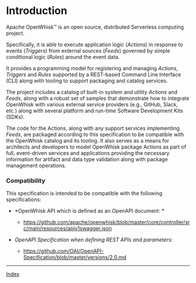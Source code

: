 <!--
#
# Licensed to the Apache Software Foundation (ASF) under one or more
# contributor license agreements.  See the NOTICE file distributed with
# this work for additional information regarding copyright ownership.
# The ASF licenses this file to You under the Apache License, Version 2.0
# (the "License"); you may not use this file except in compliance with
# the License.  You may obtain a copy of the License at
#
#     http://www.apache.org/licenses/LICENSE-2.0
#
# Unless required by applicable law or agreed to in writing, software
# distributed under the License is distributed on an "AS IS" BASIS,
# WITHOUT WARRANTIES OR CONDITIONS OF ANY KIND, either express or implied.
# See the License for the specific language governing permissions and
# limitations under the License.
#
-->

# Introduction

Apache OpenWhisk™ is an open source, distributed Serverless computing project.

Specifically, it is able to execute application logic (*Actions*) in response to events (*Triggers*) from external sources (*Feeds*) governed by simple conditional logic (*Rules*) around the event data.

It provides a programming model for registering and managing *Actions*, *Triggers* and *Rules* supported by a REST-based Command Line Interface (CLI) along with tooling to support packaging and catalog services.

The project includes a catalog of built-in system and utility *Actions* and *Feeds*, along with a robust set of samples that demonstrate how to integrate OpenWhisk with various external service providers (e.g., GitHub, Slack, etc.) along with several platform and run-time Software
Development Kits (SDKs).

The code for the Actions, along with any support services implementing *Feeds*, are packaged according to this specification to be compatible with the OpenWhisk catalog and its tooling. It also serves as a means for architects and developers to model OpenWhisk package Actions as part
of full, event-driven services and applications providing the necessary information for artifact and data type validation along with package management operations.

### Compatibility

This specification is intended to be compatible with the following specifications:

-   *OpenWhisk API which is defined as an OpenAPI document: *
    -   <https://github.com/apache/openwhisk/blob/master/core/controller/src/main/resources/apiv1swagger.json>

-   *OpenAPI Specification when defining REST APIs and parameters:*
    -   <https://github.com/OAI/OpenAPI-Specification/blob/master/versions/2.0.md>

<!--
 Bottom Navigation
-->
---
[Index](../README.md#index)
